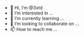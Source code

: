 - 👋 Hi, I’m @3xtd
- 👀 I’m interested in ...
- 🌱 I’m currently learning ...
- 💞️ I’m looking to collaborate on ...
- 📫 How to reach me ...

<!---
3xtd/3xtd is a ✨ special ✨ repository because its `README.md` (this file) appears on your GitHub profile.
You can click the Preview link to take a look at your changes.
--->
